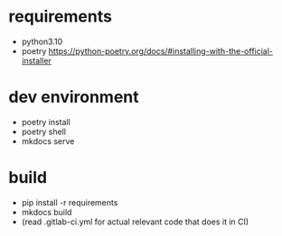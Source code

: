 # requirements

- python3.10
- poetry https://python-poetry.org/docs/#installing-with-the-official-installer

# dev environment

- poetry install
- poetry shell
- mkdocs serve

# build

- pip install -r requirements
- mkdocs build
- (read .gitlab-ci.yml for actual relevant code that does it in CI)